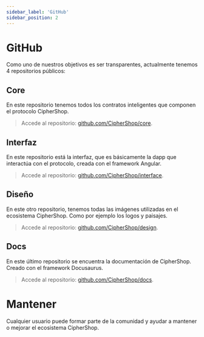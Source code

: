 ```yaml
---
sidebar_label: 'GitHub'
sidebar_position: 2
---
```


# GitHub

Como uno de nuestros objetivos es ser transparentes, actualmente tenemos 4 repositorios públicos:

## Core

En este repositorio tenemos todos los contratos inteligentes que componen el protocolo CipherShop.

> Accede al repositorio: [github.com/CipherShop/core](https://github.com/CipherShop/core).

## Interfaz

En este repositorio está la interfaz, que es básicamente la dapp que interactúa con el protocolo, creada con el framework Angular.

> Accede al repositorio: [github.com/CipherShop/interface](https://github.com/CipherShop/interface).

## Diseño

En este otro repositorio, tenemos todas las imágenes utilizadas en el ecosistema CipherShop. Como por ejemplo los logos y paisajes.

> Accede al repositorio: [github.com/CipherShop/design](https://github.com/CipherShop/design).

## Docs

En este último repositorio se encuentra la documentación de CipherShop. Creado con el framework Docusaurus.

> Accede al repositorio: [github.com/CipherShop/docs](https://github.com/CipherShop/docs).

# Mantener

Cualquier usuario puede formar parte de la comunidad y ayudar a mantener o mejorar el ecosistema CipherShop.